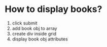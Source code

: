 # How to display books?

1. click submit
2. add book obj to array
3. create div inside grid
4. display book obj attributes
